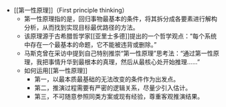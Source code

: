 - [[第一性原理]]（First principle thinking）
    - 第一性原理指的是，回归事物最基本的条件，将其拆分成各要素进行解构分析，从而找到实现目标最优路径的方法。
    - 该原理源于古希腊哲学家[[亚里士多德]]提出的一个哲学观点：“每个系统中存在一个最基本的命题，它不能被违背或删除。”
    - 马斯克曾在采访中提到自己特别推崇“第一性原理”思考法：“通过第一性原理，我把事情升华到最根本的真理，然后从最核心处开始推理……”
    - 如何运用[[第一性原理]]
        - 第一，以最本质最基础的无法改变的条件作为出发点。
        - 第二，推演过程需要有严密的逻辑关系，尽量少引入估计。
        - 第三，不可随意参照同类方案或现有经验，尊重客观推演结果。
